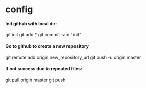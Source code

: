 # config

#### Init github with local dir:
git init
git add *
git commit -am "init"

#### Go to github to create a new repository
git remote add origin new_repository_url
git push -u origin master

#### If not success due to repeated files:
git pull origin master
git push

